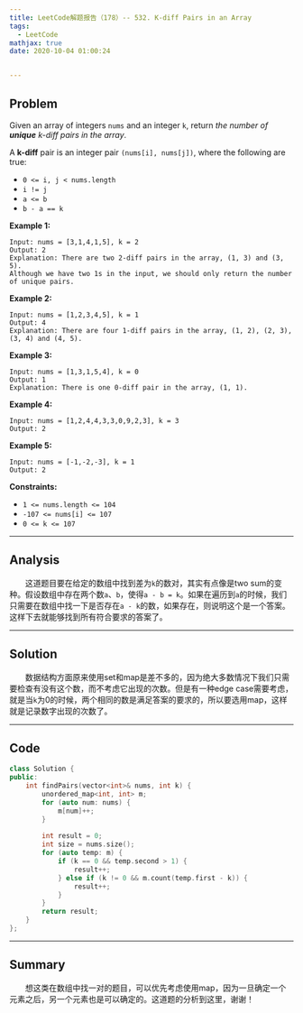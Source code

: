 ```yaml
---
title: LeetCode解题报告（178）-- 532. K-diff Pairs in an Array
tags:
  - LeetCode
mathjax: true
date: 2020-10-04 01:00:24


---
```


## Problem

Given an array of integers `nums` and an integer `k`, return *the number of **unique** k-diff pairs in the array*.

A **k-diff** pair is an integer pair `(nums[i], nums[j])`, where the following are true:

- `0 <= i, j < nums.length`
- `i != j`
- `a <= b`
- `b - a == k`

<!-- more -->

**Example 1:**

```
Input: nums = [3,1,4,1,5], k = 2
Output: 2
Explanation: There are two 2-diff pairs in the array, (1, 3) and (3, 5).
Although we have two 1s in the input, we should only return the number of unique pairs.
```

**Example 2:**

```
Input: nums = [1,2,3,4,5], k = 1
Output: 4
Explanation: There are four 1-diff pairs in the array, (1, 2), (2, 3), (3, 4) and (4, 5).
```

**Example 3:**

```
Input: nums = [1,3,1,5,4], k = 0
Output: 1
Explanation: There is one 0-diff pair in the array, (1, 1).
```

**Example 4:**

```
Input: nums = [1,2,4,4,3,3,0,9,2,3], k = 3
Output: 2
```

**Example 5:**

```
Input: nums = [-1,-2,-3], k = 1
Output: 2
```

**Constraints:**

- `1 <= nums.length <= 104`
- `-107 <= nums[i] <= 107`
- `0 <= k <= 107`

------

## Analysis

&emsp;&emsp;这道题目要在给定的数组中找到差为`k`的数对，其实有点像是two sum的变种。假设数组中存在两个数`a`、`b`，使得`a - b = k`。如果在遍历到`a`的时候，我们只需要在数组中找一下是否存在`a - k`的数，如果存在，则说明这个是一个答案。这样下去就能够找到所有符合要求的答案了。

------

## Solution

&emsp;&emsp;数据结构方面原来使用set和map是差不多的，因为绝大多数情况下我们只需要检查有没有这个数，而不考虑它出现的次数。但是有一种edge case需要考虑，就是当`k`为0的时候，两个相同的数是满足答案的要求的，所以要选用map，这样就是记录数字出现的次数了。

------

## Code

```c++
class Solution {
public:
    int findPairs(vector<int>& nums, int k) {
        unordered_map<int, int> m;
        for (auto num: nums) {
            m[num]++;
        }
        
        int result = 0;
        int size = nums.size();
        for (auto temp: m) {
            if (k == 0 && temp.second > 1) {
                result++;
            } else if (k != 0 && m.count(temp.first - k)) {
                result++;
            }
        }
        return result;
    }
};
```

------

## Summary

&emsp;&emsp;想这类在数组中找一对的题目，可以优先考虑使用map，因为一旦确定一个元素之后，另一个元素也是可以确定的。这道题的分析到这里，谢谢！
